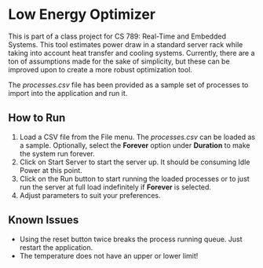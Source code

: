 # Low Energy Optimizer

This is part of a class project for CS 789: Real-Time and Embedded Systems. This tool estimates power draw in a standard server rack while taking into account
heat transfer and cooling systems. Currently, there are a ton of assumptions made for the sake of simplicity, but these can be improved upon to create a more robust
optimization tool.

The *processes.csv* file has been provided as a sample set of processes to import into the application and run it.

## How to Run
1. Load a CSV file from the File menu. The *processes.csv* can be loaded as a sample. Optionally, select the **Forever** option under **Duration** to make the
system run forever.
2. Click on Start Server to start the server up. It should be consuming Idle Power at this point.
3. Click on the Run button to start running the loaded processes or to just run the server at full load indefinitely if **Forever** is selected.
4. Adjust parameters to suit your preferences.

## Known Issues
 - Using the reset button twice breaks the process running queue. Just restart the application.
 - The temperature does not have an upper or lower limit!
